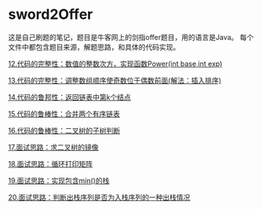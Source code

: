 # sword2Offer
这是自己刷题的笔记，题目是牛客网上的剑指offer题目，用的语言是Java。
每个文件中都包含题目来源，解题思路，和具体的代码实现。

[12.代码的完整性：数值的整数次方，实现函数Power(int base,int exp)](https://github.com/JessonKang/sword2Offer/blob/master/Power.java)

[13.代码的完整性：调整数组顺序使奇数位于偶数前面(解法：插入排序)](https://github.com/JessonKang/sword2Offer/blob/master/reOrderArray.java)

[14.代码的鲁邦性：返回链表中第k个结点](https://github.com/JessonKang/sword2Offer/blob/master/FindKthToTail.java)

[15.代码的鲁棒性：合并两个有序链表](https://github.com/JessonKang/sword2Offer/blob/master/MergeList.java)

[16.代码的鲁棒性：二叉树的子树判断](https://github.com/JessonKang/sword2Offer/blob/master/HasSubtree.java)

[17.面试思路：求二叉树的镜像](https://github.com/JessonKang/sword2Offer/commit/d55a28c47d920e839f5044e29ebe58408ea3a077)

[18.面试思路：循环打印矩阵](https://github.com/JessonKang/sword2Offer/blob/master/PrintMatrix.java)

[19.面试思路：实现包含min()的栈](https://github.com/JessonKang/sword2Offer/commit/277d89d2105ee59ab9e28d83ed20dad809cf2a21)

[20.面试思路：判断出栈序列是否为入栈序列的一种出栈情况](https://github.com/JessonKang/sword2Offer/blob/master/StackPushAndPop.java)
